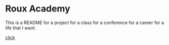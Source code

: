 # Roux Academy

This is a README for a project for a class for a conference for a career for a life that I want.

[click](http://www.google.com)


